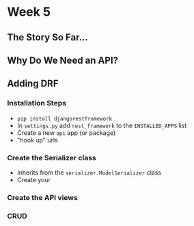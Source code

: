 # Week 5

## The Story So Far...

## Why Do We Need an API?

## Adding DRF

### Installation Steps
- `pip install djangorestframework`
- In `settings.py` add `rest_framework` to the `INSTALLED_APPS` list
- Create a new `api` app (or package)
- "hook up" urls

### Create the Serializer class

- Inherits from the `serializer.ModelSerializer` class
- Create your 

### Create the API views

### CRUD